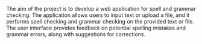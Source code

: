 The aim of the project is to develop a web application for spell and grammar
checking. The application allows users to input text or upload a file, and it
performs spell checking and grammar checking on the provided text or file. The
user interface provides feedback on potential spelling mistakes and grammar
errors, along with suggestions for corrections.
